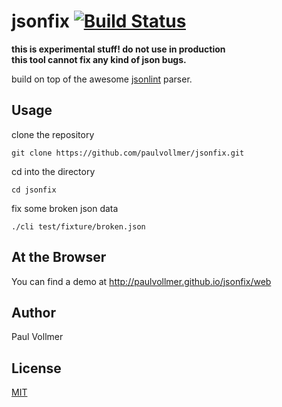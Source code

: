 # jsonfix [![Build Status](https://magnum.travis-ci.com/paulvollmer/jsonfix.svg?token=Wck9khUHkFjieXJypmaZ&branch=master)](https://magnum.travis-ci.com/paulvollmer/jsonfix)

**this is experimental stuff! do not use in production  
this tool cannot fix any kind of json bugs.**

build on top of the awesome [jsonlint](https://github.com/zaach/jsonlint) parser.


## Usage

clone the repository

    git clone https://github.com/paulvollmer/jsonfix.git

cd into the directory

    cd jsonfix

fix some broken json data

    ./cli test/fixture/broken.json

## At the Browser
You can find a demo at http://paulvollmer.github.io/jsonfix/web


## Author
Paul Vollmer


## License
[MIT](LICENSE)
